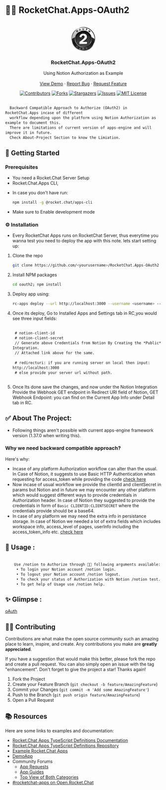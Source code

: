 #  🚀💬 RocketChat.Apps-OAuth2 


<!-- PROJECT LOGO -->
<br />
<div align="center">
  <a href="https://github.com/Nabhag8848/RocketChat.Apps-OAuth2">
    <img src="oauth2/icon.png" alt="Logo" width="80" height="80">
  </a>

  <h3 align="center">RocketChat.Apps-OAuth2</h3>

  <p align="center">
    Using Notion Authorization as Example
<!--     <br />
    <a href="https://github.com/Nabhag8848/RocketChat.Apps-OAuth2"><strong>Explore the docs »</strong></a> -->
    <br />
    <br />
    <a href="https://github.com/Nabhag8848/RocketChat.Apps-OAuth2">View Demo</a>
    ·
    <a href="https://github.com/Nabhag8848/RocketChat.Apps-OAuth2/issues">Report Bug</a>
    ·
    <a href="https://github.com/Nabhag8848/RocketChat.Apps-OAuth2/issues">Request Feature</a>
  </p>
</div>

<div align="center">

[![Contributors][contributors-shield]][contributors-url]
[![Forks][forks-shield]][forks-url]
[![Stargazers][stars-shield]][stars-url]
[![Issues][issues-shield]][issues-url]
[![MIT License][license-shield]][license-url]

</div>

```

  Backward Compatible Approach to Authorize (OAuth2) in RocketChat.Apps incase of different 
  workflow depending upon the platform using Notion Authorization as example to document this. 
  There are limitations of current version of apps-engine and will improve it in future.
  Check About-Project Section to know the Limiation.

```



##  📜 Getting Started

### Prerequisites

- You need a Rocket.Chat Server Setup
- Rocket.Chat.Apps CLI, 
* In case you don't have run:
  ```sh
  npm install -g @rocket.chat/apps-cli
  ```
- Make sure to Enable development mode



### ⚙️ Installation
- Every RocketChat Apps runs on RocketChat Server, thus everytime you wanna test you need to deploy the app with this note. lets start setting up:

1. Clone the repo
   ```sh
   git clone https://github.com/<yourusername>/RocketChat.Apps-OAuth2
   ```
2. Install NPM packages
   ```sh
   cd oauth2; npm install
   ```
3. Deploy app using:
   ```sh
   rc-apps deploy --url http://localhost:3000 --username <username> --password <password>
   ```
<!-- PROJECT SHIELDS -->
<!--
*** I'm using markdown "reference style" links for readability.
*** Reference links are enclosed in brackets [ ] instead of parentheses ( ).
*** See the bottom of this document for the declaration of the reference variables
*** for contributors-url, forks-url, etc. This is an optional, concise syntax you may use.
*** https://www.markdownguide.org/basic-syntax/#reference-style-links
-->
>

4. Once its deploy, Go to Installed Apps and Settings tab in RC,you would see three input fields:
   ```
   
    # notion-client-id
    # notion-client-secret
    // Generate above Credentials from Notion By Creating the *Public* Integration.
    // Attached link above for the same.

    # redirecturi: if you are running server on local then input: http://localhost:3000 
    # else provide your server url without path.
    
   ```
5. Once Its done save the changes, and now under the Notion Integration Provide the Webhook GET endpoint in Redirect URI field of Notion, GET Webhook Endpoint: you can find on the Current App Info under Detail tab in RC.
  

<!-- ABOUT THE PROJECT -->
## ✅ About The Project:
- Following things aren't possible with current apps-engine framework version (1.37.0 when writing this).
### Why we need backward compatible approach?

Here's why:
* Incase of any platform Authorization workflow can alter than the usual. In Case of Notion, it suggests to use Basic HTTP Authentication when requesting for access_token while providing the code [check here](https://developers.notion.com/docs/authorization#step-3-the-integration-sends-the-code-in-a-post-request-to-the-notion-api)
* Now incase of usual workflow we provide the clientId and clientSecret in params but Notion and in future we may encounter any other platform  which would suggest different ways to provide credentials in Authorization header. In case of Notion they suggested to provide the credentials in form of `Basic CLIENTID:CLIENTSECRET` where the credentials provide should be a base64. 
* In case of any platform we may need the extra info in persistance storage. In case of Notion we needed a lot of extra fields which includes workspace info, access_level of pages, userInfo including the access_token_info etc. [check here](https://developers.notion.com/docs/authorization#step-4-notion-responds-with-an-access_token-and-some-additional-information)

## :rocket: Usage :

```

    Use /notion to Authorize through 🚀💬 following arguments available: 
     • To login your Notion account /notion login.
     • To logout your Notion account /notion logout.
     • To check your status of Authorization with Notion /notion test.
     • To get help of Usage use /notion help.

```

## ✨ Glimpse :
[oAuth](https://user-images.githubusercontent.com/65061890/226479699-5d975e54-ec27-400e-a853-22e5fc1470b4.webm)


<!-- CONTRIBUTING -->
## 🧑‍💻 Contributing

Contributions are what make the open source community such an amazing place to learn, inspire, and create. Any contributions you make are **greatly appreciated**.

If you have a suggestion that would make this better, please fork the repo and create a pull request. You can also simply open an issue with the tag "enhancement".
Don't forget to give the project a star! Thanks again!

1. Fork the Project
2. Create your Feature Branch (`git checkout -b feature/AmazingFeature`)
3. Commit your Changes (`git commit -m 'Add some AmazingFeature'`)
4. Push to the Branch (`git push origin feature/AmazingFeature`)
5. Open a Pull Request

## 📚 Resources
Here are some links to examples and documentation:
- [Rocket.Chat Apps TypeScript Definitions Documentation](https://rocketchat.github.io/Rocket.Chat.Apps-engine/)
- [Rocket.Chat Apps TypeScript Definitions Repository](https://github.com/RocketChat/Rocket.Chat.Apps-engine)
- [Example Rocket.Chat Apps](https://github.com/graywolf336/RocketChatApps)
- [DemoApp](https://github.com/RocketChat/Rocket.Chat.Demo.App)
- Community Forums
  - [App Requests](https://forums.rocket.chat/c/rocket-chat-apps/requests)
  - [App Guides](https://forums.rocket.chat/c/rocket-chat-apps/guides)
  - [Top View of Both Categories](https://forums.rocket.chat/c/rocket-chat-apps)
- [#rocketchat-apps on Open.Rocket.Chat](https://open.rocket.chat/channel/rocketchat-apps)



<!-- MARKDOWN LINKS & IMAGES -->
<!-- https://www.markdownguide.org/basic-syntax/#reference-style-links -->
[contributors-shield]: https://img.shields.io/github/contributors/othneildrew/Best-README-Template.svg?style=for-the-badge
[contributors-url]: https://github.com/Nabhag8848/RocketChat.Apps-OAuth2/graphs/contributors
[forks-shield]: https://img.shields.io/github/forks/othneildrew/Best-README-Template.svg?style=for-the-badge
[forks-url]: https://github.com/Nabhag8848/RocketChat.Apps-OAuth2/network/members
[stars-shield]: https://img.shields.io/github/stars/othneildrew/Best-README-Template.svg?style=for-the-badge
[stars-url]: https://github.com/Nabhag8848/RocketChat.Apps-OAuth2/stargazers
[issues-shield]: https://img.shields.io/github/issues/othneildrew/Best-README-Template.svg?style=for-the-badge
[issues-url]: https://github.com/Nabhag8848/RocketChat.Apps-OAuth2/issues
[license-shield]: https://img.shields.io/github/license/othneildrew/Best-README-Template.svg?style=for-the-badge
[license-url]: https://github.com/Nabhag8848/RocketChat.Apps-OAuth2/blob/master/LICENSE.txt
